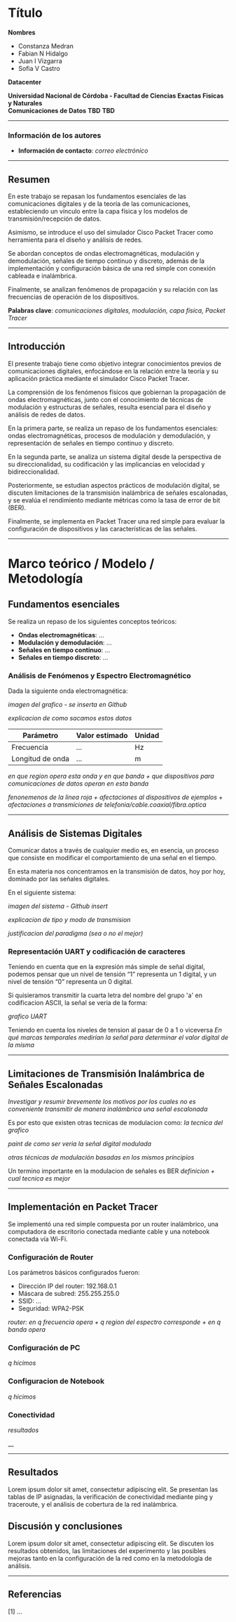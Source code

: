 # Título

**Nombres**  
- Constanza Medran
- Fabian N Hidalgo
- Juan I Vizgarra
- Sofia V Castro

**Datacenter**

**Universidad Nacional de Córdoba - Facultad de Ciencias Exactas Fisicas y Naturales**  
**Comunicaciones de Datos**
**TBD**
**TBD**

---

### Información de los autores

* **Información de contacto**: *correo electrónico*

---

## Resumen

En este trabajo se repasan los fundamentos esenciales de las comunicaciones digitales y de la teoría de las comunicaciones, estableciendo un vínculo entre la capa física y los modelos de transmisión/recepción de datos.

Asimismo, se introduce el uso del simulador Cisco Packet Tracer como herramienta para el diseño y análisis de redes.

Se abordan conceptos de ondas electromagnéticas, modulación y demodulación, señales de tiempo continuo y discreto, además de la implementación y configuración básica de una red simple con conexión cableada e inalámbrica.

Finalmente, se analizan fenómenos de propagación y su relación con las frecuencias de operación de los dispositivos.

**Palabras clave**: *comunicaciones digitales, modulación, capa física, Packet Tracer*

---

## Introducción

El presente trabajo tiene como objetivo integrar conocimientos previos de comunicaciones digitales, enfocándose en la relación entre la teoría y su aplicación práctica mediante el simulador Cisco Packet Tracer.

La comprensión de los fenómenos físicos que gobiernan la propagación de ondas electromagnéticas, junto con el conocimiento de técnicas de modulación y estructuras de señales, resulta esencial para el diseño y análisis de redes de datos.

En la primera parte, se realiza un repaso de los fundamentos esenciales: ondas electromagnéticas, procesos de modulación y demodulación, y representación de señales en tiempo continuo y discreto. 

En la segunda parte, se analiza un sistema digital desde la perspectiva de su direccionalidad, su codificación y las implicancias en velocidad y bidireccionalidad. 

Posteriormente, se estudian aspectos prácticos de modulación digital, se discuten limitaciones de la transmisión inalámbrica de señales escalonadas, y se evalúa el rendimiento mediante métricas como la tasa de error de bit (BER). 

Finalmente, se implementa en Packet Tracer una red simple para evaluar la configuración de dispositivos y las características de las señales.

---

# Marco teórico / Modelo / Metodología

## Fundamentos esenciales

Se realiza un repaso de los siguientes conceptos teóricos:

* **Ondas electromagnéticas**: ...
* **Modulación y demodulación**: ...
* **Señales en tiempo continuo**: ...
* **Señales en tiempo discreto**: ...

### Análisis de Fenómenos y Espectro Electromagnético

Dada la siguiente onda electromagnética:

_imagen del grafico - se inserta en Github_

_explicacion de como sacamos estos datos_

| Parámetro        | Valor estimado | Unidad |
| ---------------- | -------------- | ------ |
| Frecuencia       | ...            | Hz     |
| Longitud de onda | ...            | m      |

_en que region opera esta onda y en que banda + que dispositivos para comunicaciones de datos operan en esta banda_

_fenonemenos de la linea roja + afectaciones al dispositivos de ejemplos + afectaciones a transmiciones de telefonia/cable.coaxial/fibra.optica_

---

## Análisis de Sistemas Digitales

Comunicar datos a través de cualquier medio es, en esencia, un proceso que consiste en modificar el comportamiento de una señal en el tiempo.

En esta materia nos concentramos en la transmisión de datos, hoy por hoy, dominado por las señales digitales.

En el siguiente sistema:

_imagen del sistema - Github insert_

_explicacion de tipo y modo de transmision_

_justificacion del paradigma (sea o no el mejor)_

### Representación UART y codificación de caracteres

Teniendo en cuenta que en la expresión más simple de señal digital, podemos pensar que un nivel de tensión “1” representa un 1 digital, y un nivel de tensión “0” representa un 0 digital.

Si quisieramos transmitir la cuarta letra del nombre del grupo 'a' en codificacion ASCII, la señal se veria de la forma:

_grafico UART_

Teniendo en cuenta los niveles de tension al pasar de 0 a 1 o viceversa _En qué marcas temporales medirían la señal para determinar el valor digital de la misma_

---

## Limitaciones de Transmisión Inalámbrica de Señales Escalonadas

_Investigar y resumir brevemente los motivos por los cuales no es conveniente transmitir de manera inalámbrica una señal escalonada_

Es por esto que existen otras tecnicas de modulacion como: _la tecnica del grafico_

_paint de como ser veria la señal digital modulada_

_otras técnicas de modulación basadas en los mismos principios_

Un termino importante en la modulacion de señales es BER _definicion + cual tecnica es mejor_ 

---

## Implementación en Packet Tracer

Se implementó una red simple compuesta por un router inalámbrico, una computadora de escritorio conectada mediante cable y una notebook conectada vía Wi-Fi.

### Configuración de Router

Los parámetros básicos configurados fueron:

* Dirección IP del router: 192.168.0.1
* Máscara de subred: 255.255.255.0
* SSID: ...
* Seguridad: WPA2-PSK

_router: en q frecuencia opera + q region del espectro corresponde + en q banda opera_

### Configuración de PC

_q hicimos_

### Configuracion de Notebook

_q hicimos_

### Conectividad

_resultados_

__

---

## Resultados

Lorem ipsum dolor sit amet, consectetur adipiscing elit. Se presentan las tablas de IP asignadas, la verificación de conectividad mediante ping y traceroute, y el análisis de cobertura de la red inalámbrica.

## Discusión y conclusiones

Lorem ipsum dolor sit amet, consectetur adipiscing elit. Se discuten los resultados obtenidos, las limitaciones del experimento y las posibles mejoras tanto en la configuración de la red como en la metodología de análisis.

---

## Referencias

[1] ...